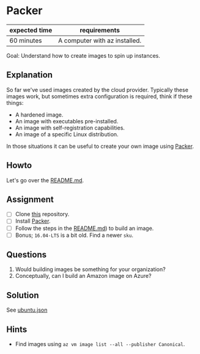 # Packer

|expected time|requirements                 |
|-------------|-----------------------------|
|60 minutes   |A computer with az installed.|

Goal: Understand how to create images to spin up instances.

## Explanation

So far we've used images created by the cloud provider. Typically these images work, but sometimes extra configuration is required, think if these things:

- A hardened image.
- An image with executables pre-installed.
- An image with self-registration capabilities.
- An image of a specific Linux distribution.

In those situations it can be useful to create your own image using [Packer](https://www.packer.io/).

## Howto

Let's go over the [README.md](https://github.com/robertdebock/packer-azure-arm/blob/master/README.md).

## Assignment

- [ ] Clone [this](https://github.com/robertdebock/packer-azure-arm) repository.
- [ ] Install [Packer](https://www.packer.io/).
- [ ] Follow the steps in the [README.md](https://github.com/robertdebock/packer-azure-arm/blob/master/README.md)) to build an image.
- [ ] Bonus; `16.04-LTS` is a bit old. Find a newer `sku`.

## Questions

1. Would building images be something for your organization?
2. Conceptually, can I build an Amazon image on Azure?

## Solution

See [ubuntu.json](https://github.com/robertdebock/packer-azure-arm/blob/master/ubuntu.json)

## Hints

- Find images using `az vm image list --all --publisher Canonical`.
